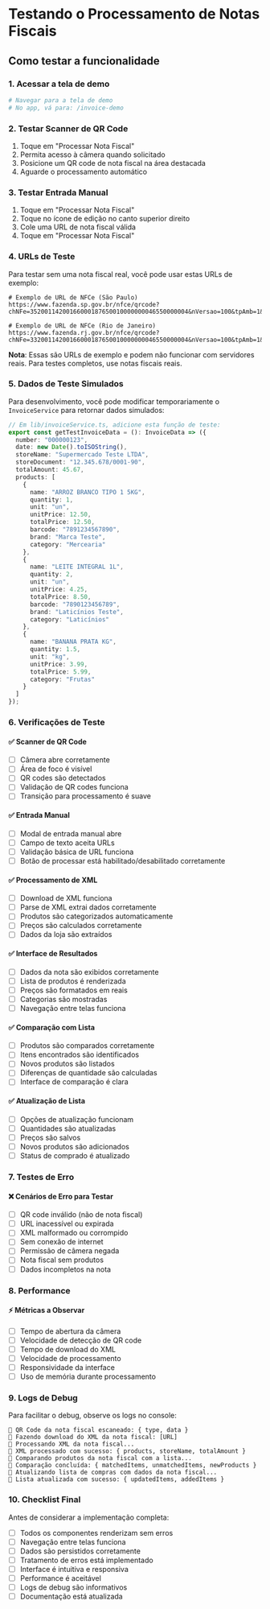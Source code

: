 # Testando o Processamento de Notas Fiscais

## Como testar a funcionalidade

### 1. Acessar a tela de demo

```bash
# Navegar para a tela de demo
# No app, vá para: /invoice-demo
```

### 2. Testar Scanner de QR Code

1. Toque em "Processar Nota Fiscal"
2. Permita acesso à câmera quando solicitado
3. Posicione um QR code de nota fiscal na área destacada
4. Aguarde o processamento automático

### 3. Testar Entrada Manual

1. Toque em "Processar Nota Fiscal"
2. Toque no ícone de edição no canto superior direito
3. Cole uma URL de nota fiscal válida
4. Toque em "Processar Nota Fiscal"

### 4. URLs de Teste

Para testar sem uma nota fiscal real, você pode usar estas URLs de exemplo:

```
# Exemplo de URL de NFCe (São Paulo)
https://www.fazenda.sp.gov.br/nfce/qrcode?chNFe=35200114200166000187650010000000046550000004&nVersao=100&tpAmb=1&dhEmi=323031302d30312d31355431353a32303a32302d30323a3030&vNF=123.45&vICMS=0.00&digVal=abcd1234&cIdToken=000001&cHashQRCode=1234567890

# Exemplo de URL de NFCe (Rio de Janeiro)
https://www.fazenda.rj.gov.br/nfce/qrcode?chNFe=33200114200166000187650010000000046550000004&nVersao=100&tpAmb=1&dhEmi=323031302d30312d31355431353a32303a32302d30323a3030&vNF=67.89&vICMS=0.00&digVal=efgh5678&cIdToken=000002&cHashQRCode=0987654321
```

**Nota**: Essas são URLs de exemplo e podem não funcionar com servidores reais. Para testes completos, use notas fiscais reais.

### 5. Dados de Teste Simulados

Para desenvolvimento, você pode modificar temporariamente o `InvoiceService` para retornar dados simulados:

```typescript
// Em lib/invoiceService.ts, adicione esta função de teste:
export const getTestInvoiceData = (): InvoiceData => ({
  number: "000000123",
  date: new Date().toISOString(),
  storeName: "Supermercado Teste LTDA",
  storeDocument: "12.345.678/0001-90",
  totalAmount: 45.67,
  products: [
    {
      name: "ARROZ BRANCO TIPO 1 5KG",
      quantity: 1,
      unit: "un",
      unitPrice: 12.50,
      totalPrice: 12.50,
      barcode: "7891234567890",
      brand: "Marca Teste",
      category: "Mercearia"
    },
    {
      name: "LEITE INTEGRAL 1L",
      quantity: 2,
      unit: "un",
      unitPrice: 4.25,
      totalPrice: 8.50,
      barcode: "7890123456789",
      brand: "Laticínios Teste",
      category: "Laticínios"
    },
    {
      name: "BANANA PRATA KG",
      quantity: 1.5,
      unit: "kg",
      unitPrice: 3.99,
      totalPrice: 5.99,
      category: "Frutas"
    }
  ]
});
```

### 6. Verificações de Teste

#### ✅ Scanner de QR Code
- [ ] Câmera abre corretamente
- [ ] Área de foco é visível
- [ ] QR codes são detectados
- [ ] Validação de QR codes funciona
- [ ] Transição para processamento é suave

#### ✅ Entrada Manual
- [ ] Modal de entrada manual abre
- [ ] Campo de texto aceita URLs
- [ ] Validação básica de URL funciona
- [ ] Botão de processar está habilitado/desabilitado corretamente

#### ✅ Processamento de XML
- [ ] Download de XML funciona
- [ ] Parse de XML extrai dados corretamente
- [ ] Produtos são categorizados automaticamente
- [ ] Preços são calculados corretamente
- [ ] Dados da loja são extraídos

#### ✅ Interface de Resultados
- [ ] Dados da nota são exibidos corretamente
- [ ] Lista de produtos é renderizada
- [ ] Preços são formatados em reais
- [ ] Categorias são mostradas
- [ ] Navegação entre telas funciona

#### ✅ Comparação com Lista
- [ ] Produtos são comparados corretamente
- [ ] Itens encontrados são identificados
- [ ] Novos produtos são listados
- [ ] Diferenças de quantidade são calculadas
- [ ] Interface de comparação é clara

#### ✅ Atualização de Lista
- [ ] Opções de atualização funcionam
- [ ] Quantidades são atualizadas
- [ ] Preços são salvos
- [ ] Novos produtos são adicionados
- [ ] Status de comprado é atualizado

### 7. Testes de Erro

#### ❌ Cenários de Erro para Testar
- [ ] QR code inválido (não de nota fiscal)
- [ ] URL inacessível ou expirada
- [ ] XML malformado ou corrompido
- [ ] Sem conexão de internet
- [ ] Permissão de câmera negada
- [ ] Nota fiscal sem produtos
- [ ] Dados incompletos na nota

### 8. Performance

#### ⚡ Métricas a Observar
- [ ] Tempo de abertura da câmera
- [ ] Velocidade de detecção de QR code
- [ ] Tempo de download do XML
- [ ] Velocidade de processamento
- [ ] Responsividade da interface
- [ ] Uso de memória durante processamento

### 9. Logs de Debug

Para facilitar o debug, observe os logs no console:

```
📱 QR Code da nota fiscal escaneado: { type, data }
📄 Fazendo download do XML da nota fiscal: [URL]
📄 Processando XML da nota fiscal...
📄 XML processado com sucesso: { products, storeName, totalAmount }
📄 Comparando produtos da nota fiscal com a lista...
📄 Comparação concluída: { matchedItems, unmatchedItems, newProducts }
📄 Atualizando lista de compras com dados da nota fiscal...
📄 Lista atualizada com sucesso: { updatedItems, addedItems }
```

### 10. Checklist Final

Antes de considerar a implementação completa:

- [ ] Todos os componentes renderizam sem erros
- [ ] Navegação entre telas funciona
- [ ] Dados são persistidos corretamente
- [ ] Tratamento de erros está implementado
- [ ] Interface é intuitiva e responsiva
- [ ] Performance é aceitável
- [ ] Logs de debug são informativos
- [ ] Documentação está atualizada